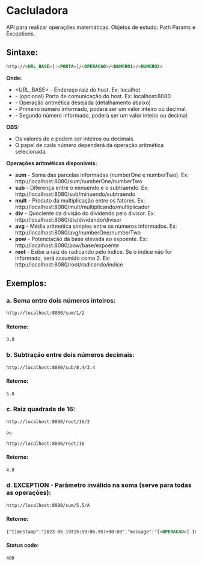 # Cacluladora

API para realizar operações matemáticas.
Objetos de estudo: Path Params e Exceptions.

## Sintaxe:

```HTML
http://<URL_BASE>[:<PORTA>]/<OPERACAO>/<NUMERO1>/<NUMERO2>
```

**Onde:**

* <URL_BASE> - Endereço raiz do host. Ex: localhot
* <PORTA> - (opcional) Porta de comunicação do host. Ex: localhost:8080
* <OPERACAO> - Operação aritmética desejada (detalhamento abaixo)
* <NUMERO1> - Primeiro número informado, poderá ser um valor inteiro ou decimal.
* <NUMERO2> - Segundo número informado, poderá ser um valor inteiro ou decimal.

**OBS:** 
* Os valores de <NUMERO1> e <NUMERO2> podem ser inteiros ou decimais.
* O papel de cada número dependerá da operação aritmética selecionada.

**Operações aritméticas disponiveis:**
* **sum** - Soma das parcelas informadas (numberOne e numberTwo). Ex: http://localhost:8080/sum/numberOne/numberTwo
* **sub** - Diferença entre o minuendo e o subtraendo. Ex: http://localhost:8080/sub/minuendo/subtraendo
* **mult** - Produto da multiplicação entre os fatores. Ex: http://localhost:8080/mult/multiplicando/multiplicador
* **div** - Quociente da divisão do dividendo pelo divisor. Ex: http://localhost:8080/div/dividendo/divisor
* **avg** - Média aritmética simples entre os números informados. Ex: http://localhost:8080/avg/numberOne/numberTwo
* **pow** - Potenciação da base elevada ao expoente. Ex: http://localhost:8080/pow/base/expoente
* **root** - Exibe a raiz do radicando pelo índice. Se o índice não for informado, será assumido como 2. Ex: http://localhost:8080/root/radicando/indice

## Exemplos:

### a. Soma entre dois números inteiros:

```HTML
http://localhost:8080/sum/1/2
```

#### Retorno:

```HTML
3.0
```

### b. Subtração entre dois números decimais:

```HTML
http://localhost:8080/sub/8.4/3.4
```

#### Retorno:

```HTML
5.0
```

### c. Raiz quadrada de 16:

```HTML
http://localhost:8080/root/16/2

ou

http://localhost:8080/root/16
```

#### Retorno:

```HTML
4.0
```

### d. EXCEPTION - Parâmetro inválido na soma (serve para todas as operações):

```HTML
http://localhost:8080/sum/5.5/A
```

#### Retorno:

```HTML
{"timestamp":"2023-05-19T15:59:06.957+00:00","message":"[<OPERACAO>] Informe valores numericos.","details":"uri=/sum/5.5/A"}
```

#### Status code: 

```HTML
400
```
